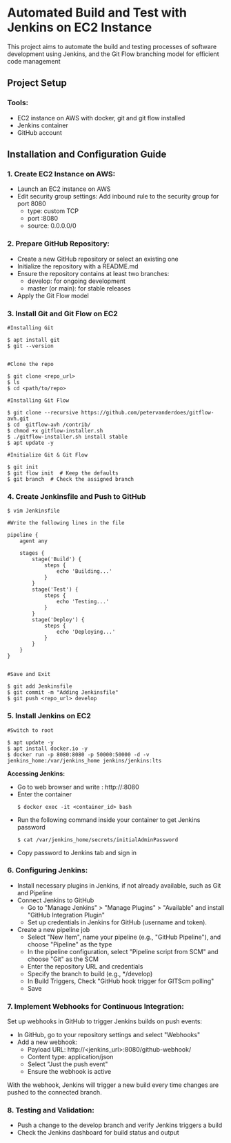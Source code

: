 # Automated Build and Test with Jenkins on EC2 Instance
This project aims to automate the build and testing processes of software development using Jenkins, and the Git Flow branching model for efficient code management

## Project Setup
### Tools:
- EC2 instance on AWS with docker, git and git flow installed
- Jenkins container
- GitHub account

## Installation and Configuration Guide

 ### 1. Create EC2 Instance on AWS:
 - Launch an EC2 instance on AWS
 - Edit security group settings:
   Add inbound rule to the security group for port 8080
   - type: custom TCP
   - port :8080
   - source: 0.0.0.0/0
 
 ### 2. Prepare GitHub Repository:
 - Create a new GitHub repository or select an existing one
 - Initialize the repository with a README.md
 - Ensure the repository contains at least two branches:
   - develop: for ongoing development
   - master (or main): for stable releases
 - Apply the Git Flow model
   
 ### 3. Install Git and Git Flow on EC2
 ```
#Installing Git

$ apt install git
$ git --version


#Clone the repo

$ git clone <repo_url>
$ ls
$ cd <path/to/repo>
```
```
#Installing Git Flow

$ git clone --recursive https://github.com/petervanderdoes/gitflow-avh.git
$ cd  gitflow-avh /contrib/
$ chmod +x gitflow-installer.sh
$ ./gitflow-installer.sh install stable
$ apt update -y
```
```
#Initialize Git & Git Flow

$ git init
$ git flow init  # Keep the defaults
$ git branch  # Check the assigned branch
```


 ### 4. Create Jenkinsfile and Push to GitHub
```
$ vim Jenkinsfile

#Write the following lines in the file

pipeline {
    agent any

    stages {
        stage('Build') {
            steps {
                echo 'Building...'
            }
        }
        stage('Test') {
            steps {
                echo 'Testing...'
            }
        }
        stage('Deploy') {
            steps {
                echo 'Deploying...'
            }
        }
    }
}


#Save and Exit
```

```
$ git add Jenkinsfile
$ git commit -m "Adding Jenkinsfile"
$ git push <repo_url> develop
```

 ### 5. Install Jenkins on EC2
```
#Switch to root

$ apt update -y
$ apt install docker.io -y
$ docker run -p 8080:8080 -p 50000:50000 -d -v jenkins_home:/var/jenkins_home jenkins/jenkins:lts
```

**Accessing Jenkins:**
- Go to web browser and write : http://<ec2-public-ip>:8080
- Enter the container
  ```
  $ docker exec -it <container_id> bash
  ```
- Run the following command inside your container to get Jenkins password
  ```
  $ cat /var/jenkins_home/secrets/initialAdminPassword
  ```
- Copy password to Jenkins tab and sign in

### 6. Configuring Jenkins:
- Install necessary plugins in Jenkins, if not already available, such as Git and Pipeline
- Connect Jenkins to GitHub
  - Go to "Manage Jenkins" > "Manage Plugins" > "Available" and install "GitHub Integration Plugin"
  - Set up credentials in Jenkins for GitHub (username and token).
- Create a new pipeline job
  - Select "New Item", name your pipeline (e.g., "GitHub Pipeline"), and choose "Pipeline" as the type
  - In the pipeline configuration, select "Pipeline script from SCM" and choose "Git" as the SCM
  - Enter the repository URL and credentials
  - Specify the branch to build (e.g., */develop)
  - In Build Triggers, Check "GitHub hook trigger for GITScm polling"
  - Save

### 7. Implement Webhooks for Continuous Integration:
Set up webhooks in GitHub to trigger Jenkins builds on push events:
- In GitHub, go to your repository settings and select "Webhooks"
- Add a new webhook:
  - Payload URL: http://<jenkins_url>:8080/github-webhook/
  - Content type: application/json
  - Select "Just the push event"
  - Ensure the webhook is active

With the webhook, Jenkins will trigger a new build every time changes are pushed to the connected branch.

### 8. Testing and Validation:
- Push a change to the develop branch and verify Jenkins triggers a build
- Check the Jenkins dashboard for build status and output

 
